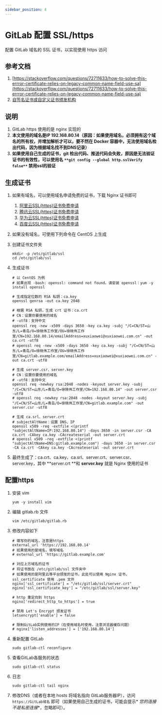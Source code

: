 ```yaml
---
sidebar_position: 4
---
```


# GitLab 配置 SSL/https

配置 GitLab 域名的 SSL 证书，以实现使用 https 访问

## 参考文档

1. [https://stackoverflow.com/questions/72711633/how-to-solve-this-errror-certificate-relies-on-legacy-common-name-field-use-sa](https://stackoverflow.com/questions/72711633/how-to-solve-this-errror-certificate-relies-on-legacy-common-name-field-use-sa)
2. [自签名证书或自定义证书颁发机构](https://docs.gitlab.cn/runner/configuration/tls-self-signed.html)

## 说明

1. GitLab https 使用的是 nginx 实现的
2. **本文使用的域名是IP 192.168.80.14（原因：如果使用域名，必须拥有这个域名的所有权，并增加解析才可以，要不然在 Docker
   容器中，无法使用域名检出代码，因为根据域名找不到DNS记录）**
3. **如果使用自己生成的证书，git
   检出代码、推送代码会失败，原因是无法验证证书的有效性，可以使用名 **`**git config --global http.sslVerify false**`**
   禁用ssl的验证**

## 生成证书

1. 如果有域名，可以使用域名申请免费的证书，下载 Nginx 证书即可
    1. [阿里云SSL(https)证书免费申请](https://yundun.console.aliyun.com/?p=cas#/certExtend/buy)
    2. [腾讯云SSL(https)证书免费申请](https://console.cloud.tencent.com/ssl)
    3. [华为云SSL(https)证书免费申请](https://console.huaweicloud.com/console/#/ccm/scs/certList)
    4. [百度云SSL(https)证书免费申请](https://console.bce.baidu.com/cas/#/cas/purchased/common/list)
2. 如果没有域名，可使用下列命令在 CentOS 上生成
3. 创建证书文件夹
   ```shell
   mkdir -p /etc/gitlab/ssl
   cd /etc/gitlab/ssl
   ```

4. 生成证书
   ```shell
   # 以 CentOS 为例
   # 如果出现 -bash: openssl: command not found，请安装 openssl：yum -y install openssl
   
   # 生成指定位数的 RSA 私钥：ca.key
   openssl genrsa -out ca.key 2048
   
   # 根据 RSA 私钥，生成 crt 证书：ca.crt
   # CN：设置你要使用的域名
   # -utf8：支持中文
   openssl req -new -x509 -days 3650 -key ca.key -subj "/C=CN/ST=山东/L=青岛/O=徐晓伟工作室/OU=徐晓伟工作室/CN=192.168.80.14/emailAddress=xuxiaowei@xuxiaowei.com.cn" -out ca.crt -utf8
   # openssl req -new -x509 -days 3650 -key ca.key -subj "/C=CN/ST=山东/L=青岛/O=徐晓伟工作室/OU=徐晓伟工作室/CN=gitlab.example.com/emailAddress=xuxiaowei@xuxiaowei.com.cn" -out ca.crt -utf8
   
   # 生成 server.csr、server.key
   # CN：设置你要使用的域名
   # -utf8：支持中文
   openssl req -newkey rsa:2048 -nodes -keyout server.key -subj "/C=CN/ST=山东/L=青岛/O=徐晓伟工作室/CN=192.168.80.14" -out server.csr -utf8
   # openssl req -newkey rsa:2048 -nodes -keyout server.key -subj "/C=CN/ST=山东/L=青岛/O=徐晓伟工作室/CN=gitlab.example.com" -out server.csr -utf8
   
   # 生成 ca.srl、server.crt
   # subjectAltName：设置 DNS、IP
   openssl x509 -req -extfile <(printf "subjectAltName=IP:192.168.80.14") -days 3650 -in server.csr -CA ca.crt -CAkey ca.key -CAcreateserial -out server.crt
   # openssl x509 -req -extfile <(printf "subjectAltName=DNS:gitlab.example.com") -days 3650 -in server.csr -CA ca.crt -CAkey ca.key -CAcreateserial -out server.crt
   ```

5. 最终生成了：ca.crt、ca.key、ca.srl、server.crt、server.csr、server.key，其中 **server.crt **和 **server.key** 就是 Nginx
   使用的证书

## 配置https

1. 安装 vim

    ```shell
    yum -y install vim
    ```

2. 编辑 gitlab.rb 文件

    ```shell
    vim /etc/gitlab/gitlab.rb
    ```

3. 修改内容如下

    ```shell
    # 填写你的域名，注意是https
    external_url 'https://192.168.80.14'
    # 如果使用的是域名，填写域名
    # external_url 'https://gitlab.example.com'
    
    # 对应上方域名的证书
    # 将证书放在 /etc/gitlab/ssl 文件夹中
    # 如果使用的是阿里云等平台颁发的证书，此处可以使用 Nginx 证书，ssl_certificate 使用 .pem 文件
    nginx['ssl_certificate'] = "/etc/gitlab/ssl/server.crt"
    nginx['ssl_certificate_key'] = "/etc/gitlab/ssl/server.key"
    
    # http 重定向到 https
    nginx['redirect_http_to_https'] = true
    
    # 禁用 Let's Encrypt 颁发证书
    letsencrypt['enable'] = false
    
    # 限制GitLab实例使用的IP（在使用域名时使用，注意浏览器缓存问题）
    # nginx['listen_addresses'] = ['192.168.80.14']
    ```

4. 重新配置 GitLab

    ```shell
    sudo gitlab-ctl reconfigure
    ```

5. 查看GitLab各服务的状态

    ```shell
    sudo gitlab-ctl status
    ```

6. 日志

    ```shell
    sudo gitlab-ctl tail nginx
    ```

7. 修改DNS（或者在本地 hosts 将域名指向 GitLab服务器IP），访问 `https://GitLab域名` 即可（如果使用自己生成的证书，可能会提示*
   *您的连接不是私密连接**，忽略即可）。

